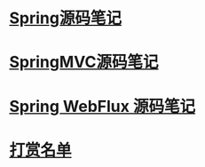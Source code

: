 # [Spring源码笔记](./note/spring-source-note.md)
# [SpringMVC源码笔记](./note/springmvc-source-note.md)
# [Spring WebFlux 源码笔记](./note/springwebflux-source-note.md)
# [打赏名单](./note/other/ds.md)
